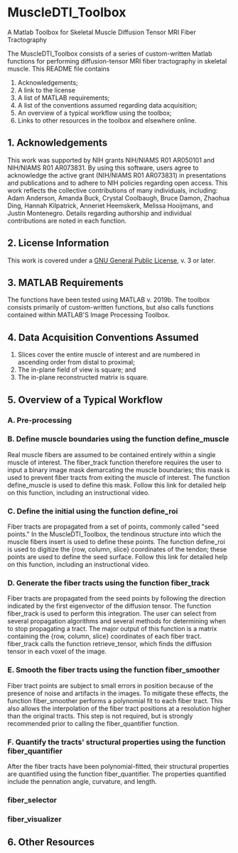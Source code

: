 # MuscleDTI_Toolbox
A Matlab Toolbox for Skeletal Muscle Diffusion Tensor MRI Fiber Tractography 

The MuscleDTI_Toolbox consists of a series of custom-written Matlab functions for performing diffusion-tensor MRI fiber tractography in skeletal muscle. This README file contains
  1) Acknowledgements;
  2) A link to the license
  3) A list of MATLAB requirements;
  4) A list of the conventions assumed regarding data acquisition;
  5) An overview of a typical workflow using the toolbox;
  6) Links to other resources in the toolbox and elsewhere online.

## 1. Acknowledgements
This work was supported by NIH grants NIH/NIAMS R01 AR050101 and NIH/NIAMS R01 AR073831. By using this software, users agree to acknowledge the active grant (NIH/NIAMS R01 AR073831) in presentations and publications and to adhere to NIH policies regarding open access. This work reflects the collective contributions of many individuals, including: Adam Anderson, Amanda Buck, Crystal Coolbaugh, Bruce Damon, Zhaohua Ding, Hannah Kilpatrick, Anneriet Heemskerk, Melissa Hooijmans, and Justin Montenegro. Details regarding authorship and individual contributions are noted in each function.

## 2. License Information
This work is covered under a [GNU General Public License](https://github.com/bdamon/MuscleDTI_Toolbox/blob/master/LICENSE.md), v. 3 or later.

## 3. MATLAB Requirements
The functions have been tested using MATLAB v. 2019b.  The toolbox consists primarily of custom-written functions, but also calls functions contained within MATLAB'S Image Processing Toolbox.

## 4. Data Acquisition Conventions Assumed 
  1) Slices cover the entire muscle of interest and are numbered in ascending order from distal to proximal;
  2) The in-plane field of view is square; and
  3) The in-plane reconstructed matrix is square.

## 5. Overview of a Typical Workflow

### A. Pre-processing


### B. Define muscle boundaries using the function define_muscle
Real muscle fibers are assumed to be contained entirely within a single muscle of interest. The fiber_track function therefore requires the user to input a binary image mask demarcating the muscle boundaries; this mask is used to prevent fiber tracts from exiting the muscle of interest. The function define_muscle is used to define this mask. Follow this link for detailed help on this function, including an instructional video.

### C. Define the initial using the function define_roi
Fiber tracts are propagated from a set of points, commonly called "seed points." In the MuscleDTI_Toolbox, the tendinous structure into which the muscle fibers insert is used to define these points. The function define_roi is used to digitize the {row, column, slice} coordinates of the tendon; these points are used to define the seed surface. Follow this link for detailed help on this function, including an instructional video.

### D. Generate the fiber tracts using the function fiber_track
Fiber tracts are propagated from the seed points by following the direction indicated by the first eigenvector of the diffusion tensor. The function fiber_track is used to perform this integration. The user can select from several propagation algorithms and several methods for determining when to stop propagating a tract. The major output of this function is a matrix containing the {row, column, slice} coordinates of each fiber tract.  fiber_track calls the function retrieve_tensor, which finds the diffusion tensor in each voxel of the image.

### E. Smooth the fiber tracts using the function fiber_smoother
Fiber tract points are subject to small errors in position because of the presence of noise and artifacts in the images. To mitigate these effects, the function fiber_smoother performs a polynomial fit to each fiber tract. This also allows the interpolation of the fiber tract positions at a resolution higher than the original tracts.  This step is not required, but is strongly recommended prior to calling the fiber_quantifier function.

### F. Quantify the tracts' structural properties using the function fiber_quantifier
After the fiber tracts have been polynomial-fitted, their structural properties are quantified using the function fiber_quantifier.  The properties quantified include the pennation angle, curvature, and length.  

### fiber_selector

### fiber_visualizer

## 6. Other Resources

